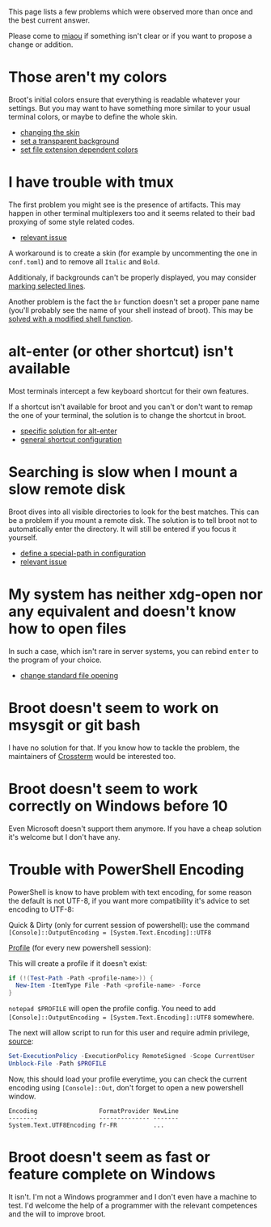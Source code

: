 This page lists a few problems which were observed more than once and the best current answer.

Please come to [miaou](https://miaou.dystroy.org/3490?broot) if something isn't clear or if you want to propose a change or addition.

# Those aren't my colors

Broot's initial colors ensure that everything is readable whatever your settings.
But you may want to have something more similar to your usual terminal colors, or maybe to define the whole skin.

* [changing the skin](../skins/)
* [set a transparent background](../skins/#transparent-background)
* [set file extension dependent colors](../conf_file/#colors-by-file-extension)

# I have trouble with tmux

The first problem you might see is the presence of artifacts. This may happen in other terminal multiplexers too and it seems related to their bad proxying of some style related codes.

* [relevant issue](https://github.com/Canop/broot/issues/248)

A workaround is to create a skin (for example by uncommenting the one in `conf.toml`) and to remove all `Italic` and `Bold`.

Additionaly, if backgrounds can't be properly displayed, you may consider [marking selected lines](../conf_file/#selection-mark).

Another problem is the fact the `br` function doesn't set a proper pane name (you'll probably see the name of your shell instead of broot). This may be [solved with a modified shell function](https://github.com/Canop/broot/issues/270).

# alt-enter (or other shortcut) isn't available

Most terminals intercept a few keyboard shortcut for their own features.

If a shortcut isn't available for broot and you can't or don't want to remap the one of your terminal, the solution is to change the shortcut in broot.

* [specific solution for alt-enter](https://github.com/Canop/broot/issues/86#issuecomment-635974557)
* [general shortcut configuration](../conf_verbs/#keyboard-key)

# Searching is slow when I mount a slow remote disk

Broot dives into all visible directories to look for the best matches.
This can be a problem if you mount a remote disk.
The solution is to tell broot not to automatically enter the directory. It will still be entered if you focus it yourself.

* [define a special-path in configuration](../conf_file/#special-paths)
* [relevant issue](https://github.com/Canop/broot/issues/251)

# My system has neither xdg-open nor any equivalent and doesn't know how to open files

In such a case, which isn't rare in server systems, you can rebind <kbd>enter</kbd> to the program of your choice.

* [change standard file opening](../tricks/#change-standard-file-opening)

# Broot doesn't seem to work on msysgit or git bash

I have no solution for that. If you know how to tackle the problem, the maintainers of [Crossterm](https://github.com/crossterm-rs/crossterm) would be interested too.

# Broot doesn't seem to work correctly on Windows before 10

Even Microsoft doesn't support them anymore. If you have a cheap solution it's welcome but I don't have any.

# Trouble with PowerShell Encoding

PowerShell is know to have problem with text encoding, for some reason the default is not UTF-8, if you want more compatibility it's advice to set encoding to UTF-8:

Quick & Dirty (only for current session of powershell): use the command `[Console]::OutputEncoding = [System.Text.Encoding]::UTF8`

[Profile](https://docs.microsoft.com/en-us/powershell/module/microsoft.powershell.core/about/about_profiles?view=powershell-7.1) (for every new powershell session):

This will create a profile if it doesn't exist:
```powershell
if (!(Test-Path -Path <profile-name>)) {
  New-Item -ItemType File -Path <profile-name> -Force
}
```

`notepad $PROFILE` will open the profile config. You need to add `[Console]::OutputEncoding = [System.Text.Encoding]::UTF8` somewhere.

The next will allow script to run for this user and require admin privilege, [source](https://docs.microsoft.com/en-us/powershell/module/microsoft.powershell.security/set-executionpolicy?view=powershell-7.1):

```powershell
Set-ExecutionPolicy -ExecutionPolicy RemoteSigned -Scope CurrentUser
Unblock-File -Path $PROFILE
```

Now, this should load your profile everytime, you can check the current encoding using `[Console]::Out`, don't forget to open a new powershell window.

```none
Encoding                 FormatProvider NewLine
--------                 -------------- -------
System.Text.UTF8Encoding fr-FR          ...
```

# Broot doesn't seem as fast or feature complete on Windows

It isn't. I'm not a Windows programmer and I don't even have a machine to test. I'd welcome the help of a programmer with the relevant competences and the will to improve broot.
